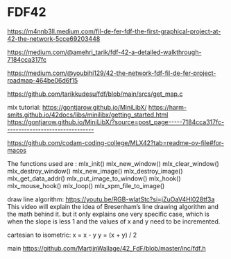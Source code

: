 # FDF42

https://m4nnb3ll.medium.com/fil-de-fer-fdf-the-first-graphical-project-at-42-the-network-5cce69203448

https://medium.com/@amehri_tarik/fdf-42-a-detailed-walkthrough-7184cca317fc

https://medium.com/@youbihi129/42-the-network-fdf-fil-de-fer-project-roadmap-464be06d6f15

https://github.com/tarikkudesu/fdf/blob/main/srcs/get_map.c


mlx tutorial:
https://gontjarow.github.io/MiniLibX/
https://harm-smits.github.io/42docs/libs/minilibx/getting_started.html
https://gontjarow.github.io/MiniLibX/?source=post_page-----7184cca317fc--------------------------------

https://github.com/codam-coding-college/MLX42?tab=readme-ov-file#for-macos

The functions used are :
mlx_init()
mlx_new_window()
mlx_clear_window()
mlx_destroy_window()
mlx_new_image()
mlx_destroy_image()
mlx_get_data_addr()
mlx_put_image_to_window()
mlx_hook()
mlx_mouse_hook()
mlx_loop()
mlx_xpm_file_to_image()


draw line algorithm:
https://youtu.be/RGB-wlatStc?si=jZuOaV4Hl028tf3a This video will explain the idea of Bresenham’s line drawing algorithm and the math behind it. but it only explains one very specific case, which is when the slope is less 1 and the values of x and y need to be incremented.

cartesian to isometric:
x = x - y
y = (x + y) / 2


main
https://github.com/MartijnWallage/42_FdF/blob/master/inc/fdf.h